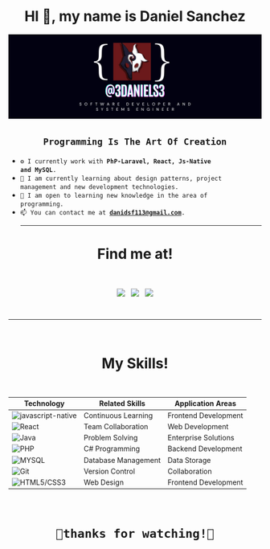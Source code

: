 <div align = "center"> <h1>Hl 👋, my name is Daniel Sanchez</h1> </div> 
<div align="center">
  <img src="https://github.com/3daniels3/3daniels3/blob/main/3daniels3%20banner.jpg" alt="3daniels3 banner" width="600"/>
</div>
<h2 align ="center"><code>Programming Is The Art Of Creation</code></h2>

- <code>⚙️ I currently work with **PhP-Laravel, React, Js-Native and MySQL**.</code>
- <code>🔬 I am currently learning about design patterns, project management and new development technologies.</code>
- <code>🔧 I am open to learning new knowledge in the area of ​​programming.</code>
- <code>📫 You can contact me at **danidsf113@gmail.com**.</code>
  <hr>
<h1 align="center">Find me at!</h1>

<br>
<p align="center">
<a href="https://www.linkedin.com/in/daniel-david-sanchez-florez-8550a12a1/" target="_blank"><img align="center" src="https://img.shields.io/badge/Daniel%20David%20Sanchez-blue?style=for-the-badge&logo=linkedin&logoColor=white&link=danidsf113%40gmail.com"></img></a>&nbsp;&nbsp;&nbsp;<a align="center" href="mailto:danidsf113@gmail.com" target="blank"><img align="center" src="https://img.shields.io/badge/DANIDSF113%40GMIAL.COM-red?style=for-the-badge&logo=gmail&logoColor=white&link=danidsf113%40gmail.com"></img></a>&nbsp;&nbsp;&nbsp;<a href="https://github.com/3daniels3"><img align="center" src="https://img.shields.io/badge/3DANIELS3-black?style=for-the-badge&logo=GITHUB&logoColor=WHITE"></img></a>
</p>

<Br>
<hr>
<Br>
<h1 align="center">My Skills! </h1>
<Br>

| Technology | Related Skills | Application Areas |
|------------|----------------|------------------|
| ![javascript-native](https://img.shields.io/badge/javascript-black?style=for-the-badge&logo=javascript&logoColor=WHITE) | Continuous Learning | Frontend Development |
| ![React](https://img.shields.io/badge/React-black?style=for-the-badge&logo=React&logoColor=WHITE) | Team Collaboration | Web Development |
| ![Java](https://img.shields.io/badge/java-black?style=for-the-badge&logo=netbeans&logoColor=WHITE) | Problem Solving | Enterprise Solutions |
| ![PHP](https://img.shields.io/badge/php-black?style=for-the-badge&logo=php&logoColor=WHITE) | C# Programming | Backend Development |
| ![MYSQL](https://img.shields.io/badge/Mysql-black?style=for-the-badge&logo=Mysql&logoColor=WHITE) | Database Management | Data Storage |
| ![Git](https://img.shields.io/badge/git-black?style=for-the-badge&logo=git&logoColor=WHITE) | Version Control | Collaboration |
| ![HTML5/CSS3](https://img.shields.io/badge/Html-black?style=for-the-badge&logo=HTML5&logoColor=WHITE) | Web Design | Frontend Development |

<br>
<h1 align="center"> <code>🎩thanks for watching!🎩</code> </h1>

